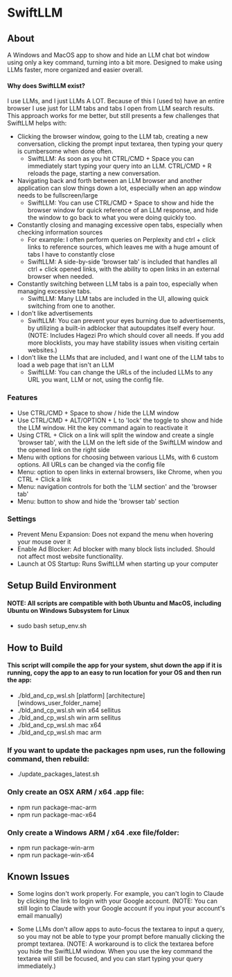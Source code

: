 # SwiftLLM



## About
A Windows and MacOS app to show and hide an LLM chat bot window using only a key command, turning into a bit more. Designed to make using LLMs faster, more organized and easier overall.


#### Why does SwiftLLM exist?
I use LLMs, and I just LLMs A LOT. Because of this I (used to) have an entire browser I use just for LLM tabs and tabs I open from LLM search results. This approach works for me better, but still presents a few challenges that SwiftLLM helps with:
- Clicking the browser window, going to the LLM tab, creating a new conversation, clicking the prompt input textarea, then typing your query is cumbersome when done often.
    - SwiftLLM: As soon as you hit CTRL/CMD + Space you can immediately start typing your query into an LLM. CTRL/CMD + R reloads the page, starting a new conversation.
- Navigating back and forth between an LLM browser and another application can slow things down a lot, especially when an app window needs to be fullscreen/large
    - SwiftLLM: You can use CTRL/CMD + Space to show and hide the browser window for quick reference of an LLM response, and hide the window to go back to what you were doing quickly too.
- Constantly closing and managing excessive open tabs, especially when checking information sources
    - For example: I often perform queries on Perplexity and ctrl + click links to reference sources, which leaves me with a huge amount of tabs I have to constantly close
    - SwiftLLM: A side-by-side 'browser tab' is included that handles all ctrl + click opened links, with the ability to open links in an external browser when needed.
- Constantly switching between LLM tabs is a pain too, especially when managing excessive tabs.
    - SwiftLLM: Many LLM tabs are included in the UI, allowing quick switching from one to another.
- I don't like advertisements
    - SwiftLLM: You can prevent your eyes burning due to advertisements, by utilizing a built-in adblocker that autoupdates itself every hour. (NOTE: Includes Hagezi Pro which should cover all needs. If you add more blocklists, you may have stability issues when visiting certain websites.)
- I don't like the LLMs that are included, and I want one of the LLM tabs to load a web page that isn't an LLM
    - SwiftLLM: You can change the URLs of the included LLMs to any URL you want, LLM or not, using the config file.



### Features
- Use CTRL/CMD + Space to show / hide the LLM window
- Use CTRL/CMD + ALT/OPTION + L to 'lock' the toggle to show and hide the LLM window. Hit the key command again to reactivate it
- Using CTRL + Click on a link will split the window and create a single 'browser tab', with the LLM on the left side of the SwiftLLM window and the opened link on the right side
- Menu with options for choosing between various LLMs, with 6 custom options. All URLs can be changed via the config file
- Menu: option to open links in external browsers, like Chrome, when you CTRL + Click a link
- Menu: navigation controls for both the 'LLM section' and the 'browser tab'
- Menu: button to show and hide the 'browser tab' section

### Settings
- Prevent Menu Expansion: Does not expand the menu when hovering your mouse over it
- Enable Ad Blocker: Ad blocker with many block lists included. Should not affect most website functionality.
- Launch at OS Startup: Runs SwiftLLM when starting up your computer



## Setup Build Environment
#### NOTE: All scripts are compatible with both Ubuntu and MacOS, including Ubuntu on Windows Subsystem for Linux
- sudo bash setup_env.sh



## How to Build

#### This script will compile the app for your system, shut down the app if it is running, copy the app to an easy to run location for your OS and then run the app:
- ./bld_and_cp_wsl.sh [platform] [architecture] [windows_user_folder_name] 
- ./bld_and_cp_wsl.sh win x64 sellitus
- ./bld_and_cp_wsl.sh win arm sellitus
- ./bld_and_cp_wsl.sh mac x64
- ./bld_and_cp_wsl.sh mac arm

### If you want to update the packages npm uses, run the following command, then rebuild:
- ./update_packages_latest.sh

### Only create an OSX ARM / x64 .app file: 
- npm run package-mac-arm
- npm run package-mac-x64

### Only create a Windows ARM / x64 .exe file/folder: 
- npm run package-win-arm
- npm run package-win-x64



## Known Issues

- Some logins don't work properly. For example, you can't login to Claude by clicking the link to login with your Google account. (NOTE: You can still login to Claude with your Google account if you input your account's email manually)

- Some LLMs don't allow apps to auto-focus the textarea to input a query, so you may not be able to type your prompt before manually clicking the prompt textarea. (NOTE: A workaround is to click the textarea before you hide the SwiftLLM window. When you use the key command the textarea will still be focused, and you can start typing your query immediately.)
